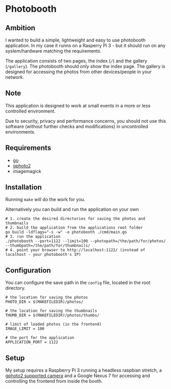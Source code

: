 # Photobooth

## Ambition
I wanted to build a simple, lightweight and easy to use photobooth application.
In my case it runns on a Rasperry Pi 3 - but it should run on any system/hardware matching the requirements.

The application consists of two pages, the index (`/`) and the gallery (`/gallery`).
The photobooth should only show the index page.
The gallery is designed for accessing the photos from other devices/people in your network.

## Note
This application is designed to work at small events in a more or less controlled environment.

Due to security, privacy and performance concerns, you should not use this software (without further checks and modifications) in uncontrolled environments.

## Requirements
- [go](https://golang.org/)
- [gphoto2](http://gphoto.org/)
- imagemagick

## Installation
Running `make` will do the work for you.

Alternatively you can build and run the application on your own
```
# 1. create the desired directories for saving the photos and thumbnails
# 2. build the application from the applications root folder
go build -ldflags="-s -w" -o photobooth ./cmd/main.go
# 3. run the application
./photobooth --port=1122 --limit=100 --photopath=/the/path/for/photos/ --thumbpath=/the/path/for/thumbnails/
# 4. point your browser to http://localhost:1122/ (instead of localhost - your photobooth's IP)
```

## Configuration
You can configure the save path in the `config` file, located in the root directory.
```
# the location for saving the photos
PHOTO_DIR = $(MAKEFILEDIR)/photos/

# the location for saving the thumbnails
THUMB_DIR = $(MAKEFILEDIR)/photos/thumbs/

# limit of loaded photos (in the frontend)
IMAGE_LIMIT = 100

# the port for the application
APPLICATION_PORT = 1122
```

## Setup
My setup requires a Raspberry Pi 3 running a headless raspbian stretch, a [gphoto2 supported camera](http://gphoto.org/doc/remote/) and a Google Nexus 7 for accessing and controlling the frontend from inside the booth.
